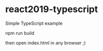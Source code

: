 # react2019-typescript
Simple TypeScript example

npm run build

then open index.html in any browser ;)